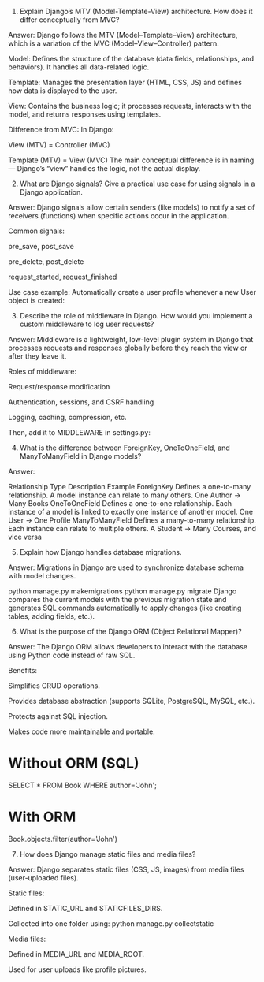 1. Explain Django’s MTV (Model-Template-View) architecture. How does it differ conceptually from MVC?

Answer:
Django follows the MTV (Model–Template–View) architecture, which is a variation of the MVC (Model–View–Controller) pattern.

Model: Defines the structure of the database (data fields, relationships, and behaviors). It handles all data-related logic.

Template: Manages the presentation layer (HTML, CSS, JS) and defines how data is displayed to the user.

View: Contains the business logic; it processes requests, interacts with the model, and returns responses using templates.

Difference from MVC:
In Django:

View (MTV) = Controller (MVC)

Template (MTV) = View (MVC)
The main conceptual difference is in naming — Django’s “view” handles the logic, not the actual display.

2. What are Django signals? Give a practical use case for using signals in a Django application.

Answer:
Django signals allow certain senders (like models) to notify a set of receivers (functions) when specific actions occur in the application.

Common signals:

pre_save, post_save

pre_delete, post_delete

request_started, request_finished

Use case example:
Automatically create a user profile whenever a new User object is created:

3. Describe the role of middleware in Django. How would you implement a custom middleware to log user requests?

Answer:
Middleware is a lightweight, low-level plugin system in Django that processes requests and responses globally before they reach the view or after they leave it.

Roles of middleware:

Request/response modification

Authentication, sessions, and CSRF handling

Logging, caching, compression, etc.

Then, add it to MIDDLEWARE in settings.py:

4. What is the difference between ForeignKey, OneToOneField, and ManyToManyField in Django models?

Answer:

Relationship Type	Description	Example
ForeignKey	Defines a one-to-many relationship. A model instance can relate to many others.	One Author → Many Books
OneToOneField	Defines a one-to-one relationship. Each instance of a model is linked to exactly one instance of another model.	One User → One Profile
ManyToManyField	Defines a many-to-many relationship. Each instance can relate to multiple others.	A Student → Many Courses, and vice versa


5. Explain how Django handles database migrations.

Answer:
Migrations in Django are used to synchronize database schema with model changes.

python manage.py makemigrations
python manage.py migrate
Django compares the current models with the previous migration state and generates SQL commands automatically to apply changes (like creating tables, adding fields, etc.).

6. What is the purpose of the Django ORM (Object Relational Mapper)?

Answer:
The Django ORM allows developers to interact with the database using Python code instead of raw SQL.

Benefits:

Simplifies CRUD operations.

Provides database abstraction (supports SQLite, PostgreSQL, MySQL, etc.).

Protects against SQL injection.

Makes code more maintainable and portable.

# Without ORM (SQL)
SELECT * FROM Book WHERE author='John';

# With ORM
Book.objects.filter(author='John')


7. How does Django manage static files and media files?

Answer:
Django separates static files (CSS, JS, images) from media files (user-uploaded files).

Static files:

Defined in STATIC_URL and STATICFILES_DIRS.

Collected into one folder using:
python manage.py collectstatic

Media files:

Defined in MEDIA_URL and MEDIA_ROOT.

Used for user uploads like profile pictures.




